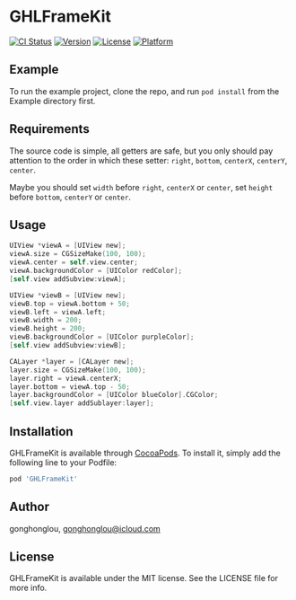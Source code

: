 # GHLFrameKit

[![CI Status](https://img.shields.io/travis/gonghonglou/GHLFrameKit.svg?style=flat)](https://travis-ci.org/gonghonglou/GHLFrameKit)
[![Version](https://img.shields.io/cocoapods/v/GHLFrameKit.svg?style=flat)](https://cocoapods.org/pods/GHLFrameKit)
[![License](https://img.shields.io/cocoapods/l/GHLFrameKit.svg?style=flat)](https://cocoapods.org/pods/GHLFrameKit)
[![Platform](https://img.shields.io/cocoapods/p/GHLFrameKit.svg?style=flat)](https://cocoapods.org/pods/GHLFrameKit)

## Example

To run the example project, clone the repo, and run `pod install` from the Example directory first.

## Requirements

The source code is simple, all getters are safe, but you only should pay attention to the order in which these setter: `right`, `bottom`, `centerX`, `centerY`, `center`.

Maybe you should set `width` before `right`, `centerX` or `center`, set `height` before `bottom`, `centerY` or `center`.

## Usage

```objective-c
UIView *viewA = [UIView new];
viewA.size = CGSizeMake(100, 100);
viewA.center = self.view.center;
viewA.backgroundColor = [UIColor redColor];
[self.view addSubview:viewA];

UIView *viewB = [UIView new];
viewB.top = viewA.bottom + 50;
viewB.left = viewA.left;
viewB.width = 200;
viewB.height = 200;
viewB.backgroundColor = [UIColor purpleColor];
[self.view addSubview:viewB];

CALayer *layer = [CALayer new];
layer.size = CGSizeMake(100, 100);
layer.right = viewA.centerX;
layer.bottom = viewA.top - 50;
layer.backgroundColor = [UIColor blueColor].CGColor;
[self.view.layer addSublayer:layer];
```

## Installation

GHLFrameKit is available through [CocoaPods](https://cocoapods.org). To install
it, simply add the following line to your Podfile:

```ruby
pod 'GHLFrameKit'
```

## Author

gonghonglou, gonghonglou@icloud.com

## License

GHLFrameKit is available under the MIT license. See the LICENSE file for more info.


